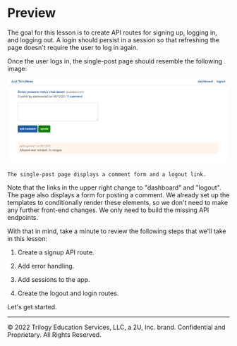 # Preview

The goal for this lesson is to create API routes for signing up, logging in, and logging out. A login should persist in a session so that refreshing the page doesn't require the user to log in again.

Once the user logs in, the single-post page should resemble the following image:

![](../Image/300-page-preview.png)

`The single-post page displays a comment form and a logout link.`

Note that the links in the upper right change to "dashboard" and "logout". The page also displays a form for posting a comment. We already set up the templates to conditionally render these elements, so we don't need to make any further front-end changes. We only need to build the missing API endpoints.

With that in mind, take a minute to review the following steps that we'll take in this lesson:

1. Create a signup API route.

2. Add error handling.

3. Add sessions to the app.

4. Create the logout and login routes.

Let's get started.

---
© 2022 Trilogy Education Services, LLC, a 2U, Inc. brand. Confidential and Proprietary. All Rights Reserved.

